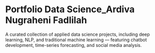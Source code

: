 # Portfolio Data Science_Ardiva Nugraheni Fadlilah
A curated collection of applied data science projects, including deep learning, NLP, and traditional machine learning — featuring chatbot development, time-series forecasting, and social media analysis.
